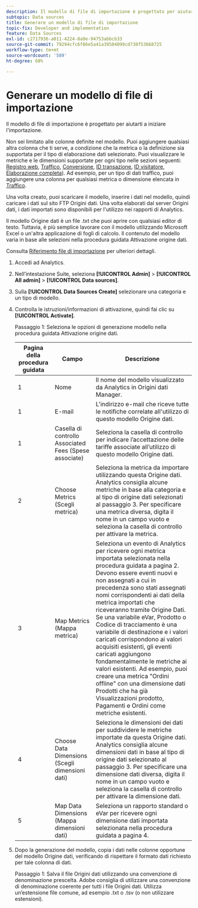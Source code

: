 ```yaml
---
description: Il modello di file di importazione è progettato per aiutarti a iniziare l'importazione.
subtopic: Data sources
title: Generare un modello di file di importazione
topic-fix: Developer and implementation
feature: Data Sources
exl-id: c2717936-a011-4224-8a9e-94753abbcb33
source-git-commit: 79294cfc6f86e5a41a39504099cd730f53668725
workflow-type: tm+mt
source-wordcount: '589'
ht-degree: 68%

---
```


# Generare un modello di file di importazione

Il modello di file di importazione è progettato per aiutarti a iniziare l&#39;importazione.

Non sei limitato alle colonne definite nel modello. Puoi aggiungere qualsiasi altra colonna che ti serve, a condizione che la metrica o la definizione sia supportata per il tipo di elaborazione dati selezionato. Puoi visualizzare le metriche e le dimensioni supportate per ogni tipo nelle sezioni seguenti: [Registro web](/help/import/c-data-sources/c-datasrc-types/datasrc-web-log.md), [Traffico](/help/import/c-data-sources/c-datasrc-types/datasrc-traffic.md), [Conversione](/help/import/c-data-sources/c-datasrc-types/datasrc-conversion.md), [ID transazione](/help/import/c-data-sources/c-datasrc-types/datasrc-transactionid.md), [ID visitatore](/help/import/c-data-sources/c-datasrc-types/datasrc-visitorid.md), [Elaborazione completa](/help/import/c-data-sources/c-datasrc-types/datasrc-full-processing.md)). Ad esempio, per un tipo di dati traffico, puoi aggiungere una colonna per qualsiasi metrica o dimensione elencata in [Traffico](/help/import/c-data-sources/c-datasrc-types/datasrc-traffic.md).

Una volta creato, puoi scaricare il modello, inserire i dati nel modello, quindi caricare i dati sul sito FTP Origini dati. Una volta elaborati dal server Origini dati, i dati importati sono disponibili per l&#39;utilizzo nei rapporti di Analytics.

Il modello Origine dati è un file .txt che puoi aprire con qualsiasi editor di testo. Tuttavia, è più semplice lavorare con il modello utilizzando Microsoft Excel o un&#39;altra applicazione di fogli di calcolo. Il contenuto del modello varia in base alle selezioni nella procedura guidata Attivazione origine dati.

Consulta  [Riferimento file di importazione](/help/import/c-data-sources/datasrc-template/datasrc-import-file-reference.md) per ulteriori dettagli.

1. Accedi ad Analytics.
1. Nell’intestazione Suite, seleziona **[!UICONTROL Admin]** > **[!UICONTROL All admin]** > **[!UICONTROL Data sources]**.
1. Sulla **[!UICONTROL Data Sources Create]** selezionare una categoria e un tipo di modello.
1. Controlla le istruzioni/informazioni di attivazione, quindi fai clic su **[!UICONTROL Activate]**.

   Passaggio 1: Seleziona le opzioni di generazione modello nella procedura guidata Attivazione origine dati.

   | Pagina della procedura guidata | Campo | Descrizione |
   |--- |--- |--- |
   | 1 | Nome | Il nome del modello visualizzato da Analytics in Origini dati Manager. |
   | 1 | E-mail | L&#39;indirizzo e-mail che riceve tutte le notifiche correlate all&#39;utilizzo di questo modello Origine dati. |
   | 1 | Casella di controllo Associated Fees (Spese associate) | Seleziona la casella di controllo per indicare l’accettazione delle tariffe associate all’utilizzo di questo modello Origine dati. |
   | 2 | Choose Metrics (Scegli metrica) | Seleziona la metrica da importare utilizzando questa Origine dati. Analytics consiglia alcune metriche in base alla categoria e al tipo di origine dati selezionati al passaggio 3.  Per specificare una metrica diversa, digita il nome in un campo vuoto e seleziona la casella di controllo per attivare la metrica. |
   | 3 | Map Metrics (Mappa metrica) | Seleziona un evento di Analytics per ricevere ogni metrica importata selezionata nella procedura guidata a pagina 2.  Devono essere eventi nuovi e non assegnati a cui in precedenza sono stati assegnati nomi corrispondenti ai dati della metrica importati che riceveranno tramite Origine Dati.  Se una variabile eVar, Prodotto o Codice di tracciamento è una variabile di destinazione e i valori caricati corrispondono ai valori acquisiti esistenti, gli eventi caricati aggiungono fondamentalmente le metriche ai valori esistenti. Ad esempio, puoi creare una metrica &quot;Ordini offline&quot; con una dimensione dati Prodotti che ha già Visualizzazioni prodotto, Pagamenti e Ordini come metriche esistenti. |
   | 4 | Choose Data Dimensions (Scegli dimensioni dati) | Seleziona le dimensioni dei dati per suddividere le metriche importate da questa Origine dati. Analytics consiglia alcune dimensioni dati in base al tipo di origine dati selezionato al passaggio 3.  Per specificare una dimensione dati diversa, digita il nome in un campo vuoto e seleziona la casella di controllo per attivare la dimensione dati. |
   | 5 | Map Data Dimensions (Mappa dimensioni dati) | Seleziona un rapporto standard o eVar per ricevere ogni dimensione dati importata selezionata nella procedura guidata a pagina 4. |

1. Dopo la generazione del modello, copia i dati nelle colonne opportune del modello Origine dati, verificando di rispettare il formato dati richiesto per tale colonna di dati.

   Passaggio 1: Salva il file Origini dati utilizzando una convenzione di denominazione prescelta. Adobe consiglia di utilizzare una convenzione di denominazione coerente per tutti i file Origini dati. Utilizza un’estensione file comune, ad esempio .txt o .tsv (o non utilizzare estensioni).
